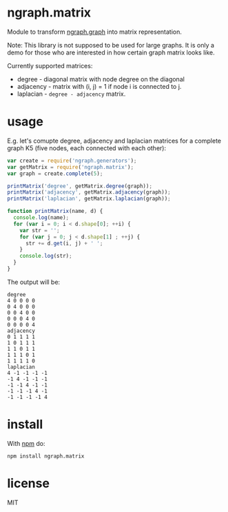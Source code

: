# ngraph.matrix

Module to transform [ngraph.graph](https://github.com/anvaka/ngraph.graph) into matrix representation.

Note: This library is not supposed to be used for large graphs. It is only
a demo for those who are interested in how certain graph matrix looks like.

Currently supported matrices:

* degree - diagonal matrix with node degree on the diagonal
* adjacency - matrix with (i, j) = 1 if node i is connected to j.
* laplacian - `degree - adjacency` matrix.

# usage

E.g. let's comupte degree, adjacency and laplacian matrices for a complete
graph K5 (five nodes, each connected with each other):


``` js
var create = require('ngraph.generators');
var getMatrix = require('ngraph.matrix');
var graph = create.complete(5);

printMatrix('degree', getMatrix.degree(graph));
printMatrix('adjacency', getMatrix.adjacency(graph));
printMatrix('laplacian', getMatrix.laplacian(graph));

function printMatrix(name, d) {
  console.log(name);
  for (var i = 0; i < d.shape[0]; ++i) {
    var str = '';
    for (var j = 0; j < d.shape[1] ; ++j) {
      str += d.get(i, j) + ' ';
    }
    console.log(str);
  }
}
```

The output will be:
```
degree
4 0 0 0 0 
0 4 0 0 0 
0 0 4 0 0 
0 0 0 4 0 
0 0 0 0 4 
adjacency
0 1 1 1 1 
1 0 1 1 1 
1 1 0 1 1 
1 1 1 0 1 
1 1 1 1 0 
laplacian
4 -1 -1 -1 -1 
-1 4 -1 -1 -1 
-1 -1 4 -1 -1 
-1 -1 -1 4 -1 
-1 -1 -1 -1 4 
```

# install

With [npm](https://npmjs.org) do:

```
npm install ngraph.matrix
```

# license

MIT
